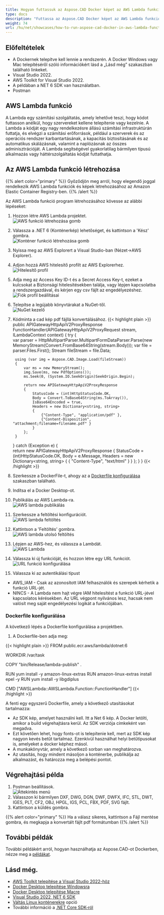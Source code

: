 ```yaml
---
title: Hogyan futtassuk az Aspose.CAD Docker képet az AWS Lambda funkcióban
type: docs
description: "Futtassa az Aspose.CAD Docker képet az AWS Lambda funkcióban."
weight: 74
url: /hu/net/showcases/how-to-run-aspose-cad-docker-in-aws-lambda-function/
---
```


## Előfeltételek
- A Dockernek telepítve kell lennie a rendszerén. A Docker Windows vagy Mac telepítéséről szóló információkért lásd a „Lásd még” szakaszban található linkeket.
- Visual Studio 2022.
- AWS Toolkit for Visual Studio 2022.
- A példában a NET 6 SDK van használatban.
- Postman

## AWS Lambda funkció

A Lambda egy számítási szolgáltatás, amely lehetővé teszi, hogy kódot futtasson anélkül, hogy szervereket kellene telepítenie vagy kezelnie. A Lambda a kódját egy nagy rendelkezésre állású számítási infrastruktúrán futtatja, és elvégzi a számítási erőforrások, például a szerverek és az operációs rendszer karbantartásának, a kapacitás biztosításának és az automatikus skálázásnak, valamint a naplózásnak az összes adminisztrációját. A Lambda segítségével gyakorlatilag bármilyen típusú alkalmazás vagy háttérszolgáltatás kódját futtathatja.

## Az AWS Lambda funkció létrehozása

{{% alert color="primary" %}} 
Győződjön meg arról, hogy elegendő joggal rendelkezik AWS Lambda funkciók és képek létrehozásához az Amazon Elastic Container Registry-ben.
{{% /alert %}}

Az AWS Lambda funkció program létrehozásához kövesse az alábbi lépéseket:
1. Hozzon létre AWS Lambda projektet.<br>
![AWS funkció létrehozása gomb](/cad/_assets/showcases/aws/create-project.png)<br>
1. Válassza a .NET 6 (Konténerkép) lehetőséget, és kattintson a 'Kész' gombra.<br>
![Konténer funkció létrehozása gomb](/cad/_assets/showcases/aws/create-container.png)<br>
1. Nyissa meg az AWS Explorert a Visual Studio-ban (Nézet->AWS Explorer).
1. Adjon hozzá AWS hitelesítő profilt az AWS Explorerhez.<br>
![Hitelesítő profil](/cad/_assets/showcases/aws/add-aws-credentials-profile.png)<br>
1. Adja meg az Access Key ID-t és a Secret Access Key-t, ezeket a kulcsokat a Biztonsági hitelesítésekben találja, vagy lépjen kapcsolatba a rendszergazdával, és kérjen egy csv fájlt az engedélyezéshez.<br>
![Fiók profil beállításai](/cad/_assets/showcases/aws/account-profile.png)<br>
1. Telepítse a legújabb könyvtárakat a NuGet-től.<br>
![NuGet kezelő](/cad/_assets/showcases/aws/nuget-manager.png)<br>
1. Kódminta a cad kép pdf fájllá konvertálásához.
{{< highlight plain >}}
public APIGatewayHttpApiV2ProxyResponse FunctionHandler(APIGatewayHttpApiV2ProxyRequest stream, ILambdaContext context)
{
    try
    {            
        var parser = HttpMultipartParser.MultipartFormDataParser.Parse(new MemoryStream(Convert.FromBase64String(stream.Body)));
        var file = parser.Files.First();
        Stream fileStream = file.Data;

        using (var img = Aspose.CAD.Image.Load(fileStream))
        {
            var ms = new MemoryStream();
            img.Save(ms, new PdfOptions());
            ms.Seek(0, (System.IO.SeekOrigin)SeekOrigin.Begin);
          
            return new APIGatewayHttpApiV2ProxyResponse
            {
                StatusCode = (int)HttpStatusCode.OK,
                Body = Convert.ToBase64String(ms.ToArray()),
                IsBase64Encoded = true,
                Headers = new Dictionary<string, string>
                {
                    {"Content-Type", "application/pdf" },
                    {"Content-Disposition", "attachment;filename=filename.pdf" }
                }
            };
        }
    }
    catch (Exception e)
    {           
        return new APIGatewayHttpApiV2ProxyResponse
        {
            StatusCode = (int)HttpStatusCode.OK,
            Body = e.Message,
            Headers = new Dictionary<string, string>
            {
                {
                    "Content-Type", "text/html"
                }
            }
        };
    }
}
{{< /highlight >}}
1. Szerkessze a DockerFile-t, ahogy az a <a href="#configuring-a-dockerfile">Dockerfile konfigurálása</a> szakaszban található.
1. Indítsa el a Docker Desktop-ot.
1. Publikálás az AWS Lambda-ra.<br>
![AWS lambda publikálás](/cad/_assets/showcases/aws/publish-aws.png)<br>
1. Szerkessze a feltöltési konfigurációt.<br>
![AWS lambda feltöltés](/cad/_assets/showcases/aws/upload-aws-lambda.png)<br>
1. Kattintson a 'Feltöltés' gombra.<br>
![AWS lambda utolsó feltöltés](/cad/_assets/showcases/aws/upload-aws-lambda-finish.png)<br>
1. Lépjen az AWS-hez, és válassza a Lambdát.<br>
![AWS Lambda](/cad/_assets/showcases/aws/select-aws-lambda.png)<br>
1. Válassza ki új funkcióját, és hozzon létre egy URL funkciót.<br>
![URL funkció konfigurálása](/cad/_assets/showcases/aws/create-function-url.png)<br>
1. Válassza ki az autentikálási típust
- AWS_IAM - Csak az azonosított IAM felhasználók és szerepek kérhetik a funkció URL-jét.
- NINCS - A Lambda nem hajt végre IAM hitelesítést a funkció URL-jével kapcsolatos kérésekben. Az URL végpont nyilvános lesz, hacsak nem valósít meg saját engedélyezési logikát a funkciójában.

### Dockerfile konfigurálása

A következő lépés a Dockerfile konfigurálása a projektben.

1. A Dockerfile-ben adja meg:

{{< highlight plain >}}
FROM public.ecr.aws/lambda/dotnet:6

WORKDIR /var/task

COPY "bin/Release/lambda-publish"  .

RUN yum install -y amazon-linux-extras 
RUN amazon-linux-extras install epel -y
RUN yum install -y libgdiplus  

CMD ["AWSLambda::AWSLambda.Function::FunctionHandler"]
{{< /highlight >}}

A fenti egy egyszerű Dockerfile, amely a következő utasításokat tartalmazza:

- Az SDK kép, amelyet használni kell. Itt a Net 6 kép. A Docker letölti, amikor a build végrehajtásra kerül. Az SDK verziója címkeként van megadva.
- Ezt követően lehet, hogy fonts-ot is telepítenie kell, mert az SDK kép nagyon kevés betűt tartalmaz. Ezenkívül használhat helyi betűtípusokat is, amelyeket a docker képhez másol.
- A munkakönyvtár, amely a következő sorban van meghatározva.
- Az utasítás, hogy mindent másoljon a konténerbe, publikálja az alkalmazást, és határozza meg a belépési pontot.

## Végrehajtási példa

1. Postman beállítások.<br>
![Áttekintés menü](/cad/_assets/showcases/aws/postman-settings.png)<br>
1. Válasszon ki bármilyen DXF, DWG, DGN, DWF, DWFX, IFC, STL, DWT, IGES, PLT, CF2, OBJ, HPGL, IGS, PCL, FBX, PDF, SVG fájlt.
1. Kattintson a küldés gombra.

{{% alert color="primary" %}} 
Ha a válasz sikeres, kattintson a Fájl mentése gombra, és megkapja a konvertált fájlt pdf formátumban
{{% /alert %}}

## További példák

További példákért arról, hogyan használhatja az Aspose.CAD-ot Dockerben, nézze meg a [példákat](https://github.com/aspose-cad/Aspose.CAD-Documentation).


## Lásd még.

- [AWS Toolkit telepítése a Visual Studio 2022-höz](https://marketplace.visualstudio.com/items?itemName=AmazonWebServices.AWSToolkitforVisualStudio2022)
- [Docker Desktop telepítése Windowsra](https://docs.docker.com/docker-for-windows/install/)
- [Docker Desktop telepítése Macre](https://docs.docker.com/docker-for-mac/install/)
- [Visual Studio 2022, NET 6 SDK](https://docs.microsoft.com/en-us/dotnet/core/install/windows?tabs=net60#dependencies)
- [Váltás Linux konténerekre](https://docs.docker.com/docker-for-windows/#switch-between-windows-and-linux-containers) opció
- További információ a [.NET Core SDK-ról](https://hub.docker.com/_/microsoft-dotnet-sdk)
